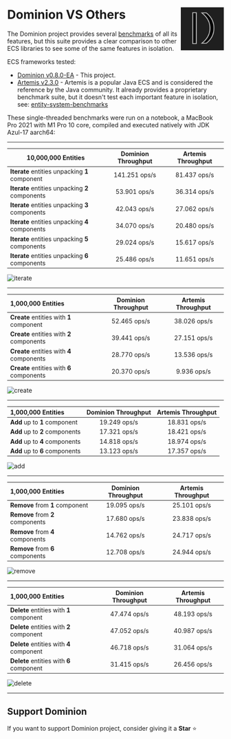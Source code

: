 # <img src="https://raw.githubusercontent.com/dominion-dev/dominion-dev.github.io/main/dominion-logo-square.png" align="right" width="100"> Dominion VS Others

The Dominion project provides
several [benchmarks](https://github.com/dominion-dev/dominion-ecs-java/tree/main/dominion-ecs-engine-benchmarks/README.md)
of all its features, but this suite provides a clear comparison to other ECS libraries to see some of the same features in isolation.

ECS frameworks tested:

* [Dominion v0.8.0-EA](https://github.com/dominion-dev/dominion-ecs-java) - This project.
* [Artemis v2.3.0](https://github.com/junkdog/artemis-odb) - Artemis is a popular Java ECS and is considered the
  reference by the Java community. It already provides a proprietary benchmark suite, but it doesn't test each important
  feature in isolation, see: [entity-system-benchmarks](https://github.com/junkdog/entity-system-benchmarks)

These single-threaded benchmarks were run on a notebook, a MacBook Pro 2021 with M1 Pro 10 core, compiled and executed
natively with JDK Azul-17 aarch64:

---

| 10,000,000 Entities                             | Dominion Throughput | Artemis Throughput |
|-------------------------------------------------|:-------------------:|:------------------:|
| **Iterate** entities unpacking **1** component  |    141.251 ops/s    |    81.437 ops/s    |
| **Iterate** entities unpacking **2** components |    53.901 ops/s     |    36.314 ops/s    |
| **Iterate** entities unpacking **3** components |    42.043 ops/s     |    27.062 ops/s    |
| **Iterate** entities unpacking **4** components |    34.070 ops/s     |    20.480 ops/s    |
| **Iterate** entities unpacking **5** components |    29.024 ops/s     |    15.617 ops/s    |
| **Iterate** entities unpacking **6** components |    25.486 ops/s     |    11.651 ops/s    |

<img alt="iterate" src="https://chart.googleapis.com/chart?cht=bvg&chof=png&chs=600x300&chbh=25,3,20&chdl=Dominion|Artemis&chco=3333FF,8888FF&chxt=y,x&chg=16.66,0&chma=50&chtt=Iterate+10M+Entities+-+throughput+ops/s&chl=1+comp|2+comp|3+comp|4+comp|5+comp|6+comp&chds=0,150&chxr=0,0,150&chd=t:141.251,53.901,42.043,34.070,29.024,25.486|81.437,36.314,27.062,20.480,15.617,11.651">

---

| 1,000,000 Entities                        | Dominion Throughput | Artemis Throughput |
|:------------------------------------------|:-------------------:|:------------------:|
| **Create** entities with **1** component  |    52.465 ops/s     |    38.026 ops/s    |
| **Create** entities with **2** components |    39.441 ops/s     |    27.151 ops/s    |
| **Create** entities with **4** components |    28.770 ops/s     |    13.536 ops/s    |
| **Create** entities with **6** components |    20.370 ops/s     |    9.936 ops/s     |

<img alt="create" src="https://chart.googleapis.com/chart?cht=bvg&chof=png&chs=600x300&chbh=25,3,30&chdl=Dominion|Artemis&chco=3333FF,8888FF&chxt=y,x&chg=25,0&chma=50&chtt=Create+1M+Entities+-+throughput+ops/s&chl=1+comp|2+comp|4+comp|6+comp&chds=0,55&chxr=0,0,55&chd=t:52.465,39.441,28.770,20.370|38.026,27.151,13.536,9.936">

---

| 1,000,000 Entities             | Dominion Throughput | Artemis Throughput |
|:-------------------------------|:-------------------:|:------------------:|
| **Add** up to **1** component  |    19.249 ops/s     |    18.831 ops/s    |
| **Add** up to **2** components |    17.321 ops/s     |    18.421 ops/s    |
| **Add** up to **4** components |    14.818 ops/s     |    18.974 ops/s    |
| **Add** up to **6** components |    13.123 ops/s     |    17.357 ops/s    |

<img alt="add" src="https://chart.googleapis.com/chart?cht=bvg&chof=png&chs=600x300&chbh=25,3,30&chdl=Dominion|Artemis&chco=3333FF,8888FF&chxt=y,x&chg=25,0&chma=50&chtt=Add+Component+to+1M+Entities+-+throughput+ops/s&chl=1+comp|2+comp|4+comp|6+comp&chds=0,20&chxr=0,0,20&chd=t:19.249,17.321,14.818,13.123|18.831,18.421,18.974,17.357">

---

| 1,000,000 Entities               | Dominion Throughput | Artemis Throughput |
|:---------------------------------|:-------------------:|:------------------:|
| **Remove** from **1** component  |    19.095 ops/s     |    25.101 ops/s    |
| **Remove** from **2** components |    17.680 ops/s     |    23.838 ops/s    |
| **Remove** from **4** components |    14.762 ops/s     |    24.717 ops/s    |
| **Remove** from **6** components |    12.708 ops/s     |    24.944 ops/s    |

<img alt="remove" src="https://chart.googleapis.com/chart?cht=bvg&chof=png&chs=600x300&chbh=25,3,30&chdl=Dominion|Artemis&chco=3333FF,8888FF&chxt=y,x&chg=25,0&chma=50&chtt=Remove+Component+from+1M+Entities+-+throughput+ops/s&chl=1+comp|2+comp|4+comp|6+comp&chds=0,30&chxr=0,0,30&chd=t:19.095,17.680,14.762,12.708|25.101,23.838,24.717,24.944">

---

| 1,000,000 Entities                       | Dominion Throughput | Artemis Throughput |
|:-----------------------------------------|:-------------------:|:------------------:|
| **Delete** entities with **1** component |    47.474 ops/s     |    48.193 ops/s    |
| **Delete** entities with **2** component |    47.052 ops/s     |    40.987 ops/s    |
| **Delete** entities with **4** component |    46.718 ops/s     |    31.064 ops/s    |
| **Delete** entities with **6** component |    31.415 ops/s     |    26.456 ops/s    |

<img alt="delete" src="https://chart.googleapis.com/chart?cht=bvg&chof=png&chs=600x300&chbh=25,3,30&chdl=Dominion|Artemis&chco=3333FF,8888FF&chxt=y,x&chg=25,0&chma=50&chtt=Delete+1M+Entities+-+throughput+ops/s&chl=1+comp|2+comp|4+comp|6+comp&chds=0,50&chxr=0,0,50&chd=t:47.474,47.052,46.718,31.415|48.193,40.987,31.064,26.456">

---

## Support Dominion

If you want to support Dominion project, consider giving it a **Star** ⭐️
